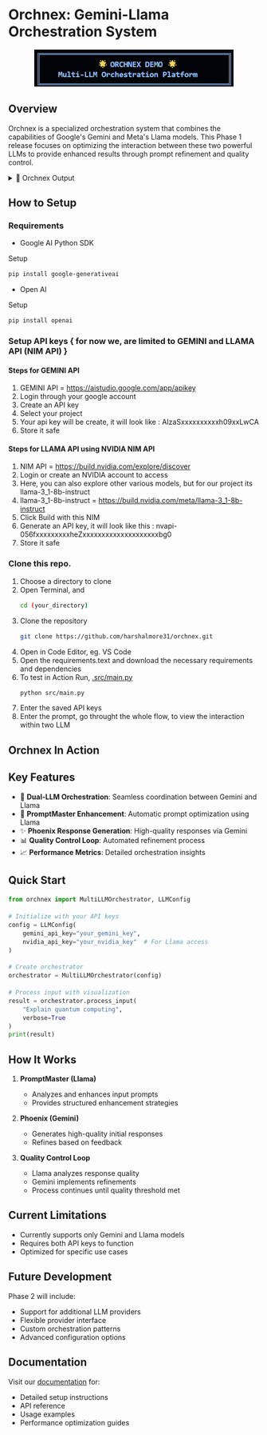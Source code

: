 # Orchnex: Gemini-Llama Orchestration System

<p align="center">
  <img src="./assets/logo.png" alt="Orchnex Logo" width="400"/>
</p>

## Overview

Orchnex is a specialized orchestration system that combines the capabilities of Google's Gemini and Meta's Llama models. This Phase 1 release focuses on optimizing the interaction between these two powerful LLMs to provide enhanced results through prompt refinement and quality control.

<details>
    <summary>🔽 Orchnex Output</summary>

|System Initialization![s1](./assets/s1.png)|Enhanced Prompt![s2](./assets/s2.png)|
|--|--|
|Inital Response![s3](./assets/s3.png)|Meta Feedback-1![s4](./assets/s4.png)|
|Refined Response-1![s5](./assets/s5.png)|Meta Feedback-2![s6](./assets/s6.png)|
|Refined Response-2![s7](./assets/s7.png)|Final Result![s8](./assets/s8.png)|

</details>

## How to Setup

### Requirements 
- Google AI Python SDK

Setup
```bash
pip install google-generativeai
```

- Open AI

Setup
```bash
pip install openai
```

### Setup API keys { for now we, are limited to GEMINI and LLAMA API (NIM API) }

#### Steps for GEMINI API

1. GEMINI API = https://aistudio.google.com/app/apikey
2. Login through your google account
3. Create an API key
4. Select your project
5. Your api key will be create, it will look like : AIzaSxxxxxxxxxxh09xxLwCA
6. Store it safe

#### Steps for LLAMA API using NVIDIA NIM API

1. NIM API = https://build.nvidia.com/explore/discover
2. Login or create an NVIDIA account to access
3. Here, you can also explore other various models, but for our project its llama-3_1-8b-instruct
4. llama-3_1-8b-instruct = https://build.nvidia.com/meta/llama-3_1-8b-instruct
5. Click Build with this NIM
6. Generate an API key, it will look like this : nvapi-056fxxxxxxxxxheZxxxxxxxxxxxxxxxxxxxxbg0
7. Store it safe

### Clone this repo.

1. Choose a directory to clone
2. Open Terminal, and
    ```bash
    cd (your_directory)
    ```
3. Clone the repository
    ```bash
    git clone https://github.com/harshalmore31/orchnex.git
    ```
4. Open in Code Editor, eg. VS Code
5. Open the requirements.text and download the necessary requirements and dependencies
6. To test in Action Run, [.src/main.py](src/main.py)
    ```bash
    python src/main.py
    ```
7. Enter the saved API keys
8. Enter the prompt, go throught the whole flow, to view the interaction within two LLM

## Orchnex In Action


## Key Features

- 🤖 **Dual-LLM Orchestration**: Seamless coordination between Gemini and Llama
- 🔄 **PromptMaster Enhancement**: Automatic prompt optimization using Llama
- ✨ **Phoenix Response Generation**: High-quality responses via Gemini
- 📊 **Quality Control Loop**: Automated refinement process
- 📈 **Performance Metrics**: Detailed orchestration insights

## Quick Start

```python
from orchnex import MultiLLMOrchestrator, LLMConfig

# Initialize with your API keys
config = LLMConfig(
    gemini_api_key="your_gemini_key",
    nvidia_api_key="your_nvidia_key"  # For Llama access
)

# Create orchestrator
orchestrator = MultiLLMOrchestrator(config)

# Process input with visualization
result = orchestrator.process_input(
    "Explain quantum computing",
    verbose=True
)
print(result)
```





## How It Works

1. **PromptMaster (Llama)**
   - Analyzes and enhances input prompts
   - Provides structured enhancement strategies

2. **Phoenix (Gemini)**
   - Generates high-quality initial responses
   - Refines based on feedback

3. **Quality Control Loop**
   - Llama analyzes response quality
   - Gemini implements refinements
   - Process continues until quality threshold met

## Current Limitations

- Currently supports only Gemini and Llama models
- Requires both API keys to function
- Optimized for specific use cases

## Future Development

Phase 2 will include:
- Support for additional LLM providers
- Flexible provider interface
- Custom orchestration patterns
- Advanced configuration options

## Documentation

Visit our [documentation](https://orchnex.readthedocs.io) for:
- Detailed setup instructions
- API reference
- Usage examples
- Performance optimization guides



